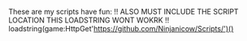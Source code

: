 These are my scripts have fun:
!! ALSO MUST INCLUDE THE SCRIPT LOCATION THIS LOADSTRING WONT WOKRK !!
loadstring(game:HttpGet'https://github.com/Ninjanicow/Scripts/')()
